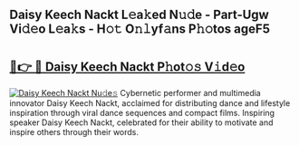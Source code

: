 ## Daisy Keech Nackt L𝚎a𝚔ed N𝚞𝚍e - Part-Ugw Vi𝚍𝚎o L𝚎a𝚔s - H𝚘𝚝 O𝚗𝚕yf𝚊ns P𝚑𝚘tos ageF5

# <h2><a href="http://kf4fa8.oniu.top/?m=Daisy+Keech+Nackt">🔗👉 🔴 Daisy Keech Nackt P𝚑ot𝚘𝚜 V𝚒d𝚎o</a></h2>

[![Daisy Keech Nackt Nu𝚍e𝚜](https://i.imgur.com/0qMVB7G.gif)](http://kf4fa8.oniu.top/?m=Daisy+Keech+Nackt)
Cybernetic performer and multimedia innovator Daisy Keech Nackt, acclaimed for distributing dance and lifestyle inspiration through viral dance sequences and compact films. Inspiring speaker Daisy Keech Nackt, celebrated for their ability to motivate and inspire others through their words.  
